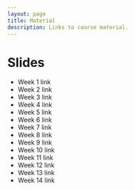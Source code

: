```yaml
---
layout: page
title: Material
description: Links to course material.
---
```


# Slides

<!-- * Week 1 [slides](./assets/slides/Session_1.html) -->
* Week 1 link
* Week 2 link
* Week 3 link
* Week 4 link
* Week 5 link
* Week 6 link
* Week 7 link
* Week 8 link
* Week 9 link
* Week 10 link
* Week 11 link
* Week 12 link
* Week 13 link
* Week 14 link


